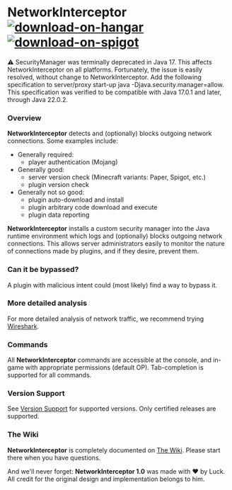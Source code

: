 # NetworkInterceptor &nbsp; &nbsp; &nbsp; &nbsp; &nbsp; <a href="https://hangar.papermc.io/SlimeDog/NetworkInterceptor">![download-on-hangar](https://user-images.githubusercontent.com/17748923/187102194-00e910e6-ee8e-42cb-bfe1-d2f9e657ef4b.png)</a> <a href="https://www.spigotmc.org/resources/53351/">![download-on-spigot](https://user-images.githubusercontent.com/17748923/187102011-b72e0f1d-ba74-4cb2-a69e-46f48cb364b5.png)</a>

⚠️ SecurityManager was terminally deprecated in Java 17. This affects NetworkInterceptor on all platforms. Fortunately, the issue is easily resolved, without change to NetworkInterceptor. Add the following specification to server/proxy start-up
java -Djava.security.manager=allow.
This specification was verified to be compatible with Java 17.0.1 and later, through Java 22.0.2.

### Overview
**NetworkInterceptor** detects and (optionally) blocks outgoing network connections. Some examples include:
* Generally required:
  * player authentication (Mojang)
* Generally good:
  * server version check (Minecraft variants: Paper, Spigot, etc.)
  * plugin version check
* Generally not so good:
  * plugin auto-download and install
  * plugin arbitrary code download and execute
  * plugin data reporting

**NetworkInterceptor** installs a custom security manager into the Java runtime environment which logs and (optionally) blocks outgoing network connections.
This allows server administrators easily to monitor the nature of connections made by plugins, and if they desire, prevent them.

### Can it be bypassed?
A plugin with malicious intent could (most likely) find a way to bypass it.

### More detailed analysis
For more detailed analysis of network traffic, we recommend trying [Wireshark](https://www.wireshark.org/).

### Commands
All **NetworkInterceptor** commands are accessible at the console, and in-game with appropriate permissions (default OP). Tab-completion is supported for all commands.

### Version Support
See [Version Support](https://github.com/SlimeDog/NetworkInterceptor/wiki/Version-Support) for supported versions. Only certified releases are supported.

### The Wiki
**NetworkInterceptor** is completely documented on [The Wiki](https://github.com/SlimeDog/NetworkInterceptor/wiki). Please start there when you have questions.

And we'll never forget: **NetworkInterceptor 1.0** was made with ❤️ by Luck. All credit for the original design and implementation belongs to him.
